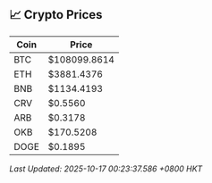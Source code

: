 ## 📈 Crypto Prices

| Coin | Price |
| ---- | ----- |
| BTC | $108099.8614 |
| ETH | $3881.4376 |
| BNB | $1134.4193 |
| CRV | $0.5560 |
| ARB | $0.3178 |
| OKB | $170.5208 |
| DOGE | $0.1895 |

_Last Updated: 2025-10-17 00:23:37.586 +0800 HKT_